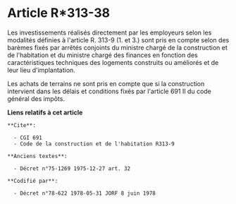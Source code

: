 # Article R*313-38

Les investissements réalisés directement par les employeurs selon les modalités définies à l'article R. 313-9 (1. et 3.) sont
pris en compte selon des barèmes fixés par arrêtés conjoints du ministre chargé de la construction et de l'habitation et du
ministre chargé des finances en fonction des caractéristiques techniques des logements construits ou améliorés et de leur
lieu d'implantation.

Les achats de terrains ne sont pris en compte que si la construction intervient dans les délais et conditions fixés par
l'article 691 II du code général des impôts.

**Liens relatifs à cet article**

	**Cite**:

	  - CGI 691
	  - Code de la construction et de l'habitation R313-9

	**Anciens textes**:

	  - Décret n°75-1269 1975-12-27 art. 32

	**Codifié par**:

	  - Décret n°78-622 1978-05-31 JORF 8 juin 1978
